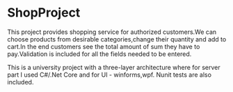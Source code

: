# ShopProject


This project provides shopping service for authorized customers.We can choose products from desirable categories,change their quantity and add to cart.In the end customers see the total amount of sum they have to pay.Validation is included for all the fields needed to be entered.

This is a university project with a three-layer architecture where for server part I used C#/.Net Core and for UI - winforms,wpf. Nunit tests are also included.
